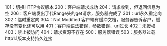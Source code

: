 101：切换HTTP协议版本
200：客户端请求成功
204：请求收到，但返回信息为空
206：客户端发出了代Range头的get请求，服务器完成了
301：url永久重定向
302：临时重定向
304：Not Modified 客户端有缓冲文档，服务器告诉客户，缓存没有变化还可以用
401：客户端语法错误，参数错误，url过长
402：未授权
403：禁止被访问
404：请求资源不存在
500：服务器错误
503：服务器过载
http1.1版本支持持久连接